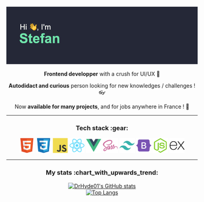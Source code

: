 <div align="center">
  
[![MasterHead](header.png)](https://github.com/DrHyde01)


**Frontend developper** with a crush for UI/UX :art:  
  
**Autodidact and curious** person looking for new knowledges / challenges ! :eyeglasses:   
  
Now **available for many projects**, and for jobs anywhere in France !  :mega: 

 ---

  
<h3 align="center">Tech stack :gear:</h3>  
  
<img src="https://github.com/devicons/devicon/blob/master/icons/html5/html5-original.svg" alt="Jhtml5" width="40" height="40"/> <img src="https://github.com/devicons/devicon/blob/master/icons/css3/css3-original.svg" alt="css" width="40" height="40"/> <img src="https://github.com/devicons/devicon/blob/master/icons/javascript/javascript-original.svg" alt="js" width="40" height="40"/> <img src="https://github.com/devicons/devicon/blob/master/icons/react/react-original.svg" alt="react" width="40" height="40"/> <img src="https://github.com/devicons/devicon/blob/master/icons/vuejs/vuejs-original.svg" alt="vuejs" width="40" height="40"/>  <img src="https://github.com/devicons/devicon/blob/master/icons/sass/sass-original.svg" alt="sass" width="40" height="40"/>
<img src="https://github.com/devicons/devicon/blob/master/icons/tailwindcss/tailwindcss-plain.svg" alt="tailwind" width="40" height="40"/> <img src="https://github.com/devicons/devicon/blob/master/icons/bootstrap/bootstrap-plain.svg" alt="bootstrap" width="40" height="40"/> <img src="https://github.com/devicons/devicon/blob/master/icons/nodejs/nodejs-original.svg" alt="nodejs" width="40" height="40"/> <img src="https://github.com/devicons/devicon/blob/master/icons/express/express-original.svg" alt="express" width="40" height="40"/>

  
---  

<h3 align="center">My stats :chart_with_upwards_trend:</h3> 
            
[![DrHyde01's GitHub stats](https://github-readme-stats.vercel.app/api?username=DrHyde01&show_icons=true&theme=blueberry)](https://github.com/DrHyde01/github-readme-stats)  
[![Top Langs](https://github-readme-stats.vercel.app/api/top-langs/?username=DrHyde01&theme=blueberry)](https://github.com/DrHyde01/github-readme-stats)
           
</div>


 

